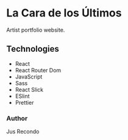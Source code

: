 # La Cara de los Últimos
Artist portfolio website.

## Technologies
- React
- React Router Dom
- JavaScript
- Sass
- React Slick
- ESlint
- Prettier

### Author
Jus Recondo

